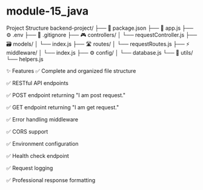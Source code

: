 # module-15_java

Project Structure
backend-project/
├── 📄 package.json
├── 🚀 app.js
├── ⚙️ .env
├── 🙈 .gitignore
├── 🎮 controllers/
│   └── requestController.js
├── 🗃️ models/
│   └── index.js
├── 🛣️ routes/
│   └── requestRoutes.js
├── ⚡ middleware/
│   └── index.js
├── ⚙️ config/
│   └── database.js
└── 🔧 utils/
    └── helpers.js

✨ Features
✅ Complete and organized file structure

✅ RESTful API endpoints

✅ POST endpoint returning "I am post request."

✅ GET endpoint returning "I am get request."

✅ Error handling middleware

✅ CORS support

✅ Environment configuration

✅ Health check endpoint

✅ Request logging

✅ Professional response formatting
